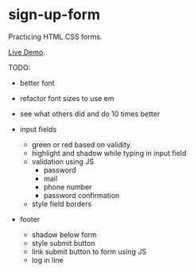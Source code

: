 # sign-up-form
Practicing HTML CSS forms.

[Live Demo](https://waleed405.github.io/sign-up-form/).

TODO:

- better font
- refactor font sizes to use em
- see what others did and do 10 times better

- input fields
  - green or red based on validity
  - highlight and shadow while typing in input field
  - validation using JS
    - password
    - mail
    - phone number
    - password confirmation
  - style field borders


- footer
  - shadow below form
  - style submit button
  - link submit button to form using JS
  - log in line

